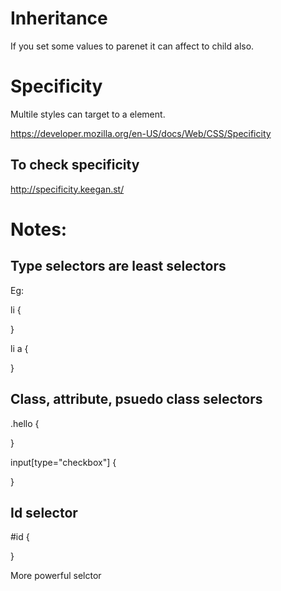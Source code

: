 # Inheritance


If you set some values to parenet it can affect to child also.

# Specificity

Multile styles can target to a element.

https://developer.mozilla.org/en-US/docs/Web/CSS/Specificity

## To check specificity

http://specificity.keegan.st/


# Notes:

## Type selectors are least selectors

Eg: 

li {
	
}

li a {	
	
}

## Class, attribute, psuedo class selectors

.hello {
	
}

input[type="checkbox"] {
	
}


## Id selector

#id {
	
}

More powerful selctor
